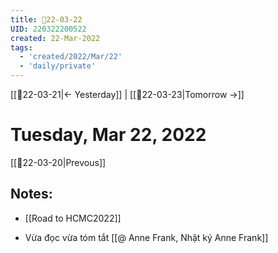 ```yaml
---
title: 📝22-03-22
UID: 220322200522
created: 22-Mar-2022
tags:
  - 'created/2022/Mar/22'
  - 'daily/private'
---
```

[[📝22-03-21|<- Yesterday]] | [[📝22-03-23|Tomorrow ->]]
# Tuesday, Mar 22, 2022
[[📝22-03-20|Prevous]]

## Notes:
- [[Road to HCMC2022]]

- Vừa đọc vừa tóm tắt [[@ Anne Frank, Nhật ký Anne Frank]]

